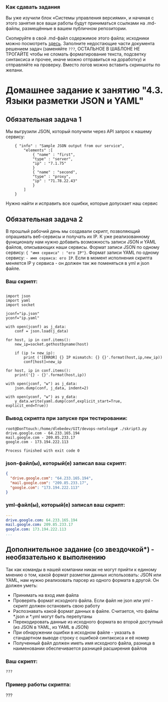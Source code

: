 ### Как сдавать задания

Вы уже изучили блок «Системы управления версиями», и начиная с этого занятия все ваши работы будут приниматься ссылками на .md-файлы, размещённые в вашем публичном репозитории.

Скопируйте в свой .md-файл содержимое этого файла; исходники можно посмотреть [здесь](https://raw.githubusercontent.com/netology-code/sysadm-homeworks/devsys10/04-script-03-yaml/README.md). Заполните недостающие части документа решением задач (заменяйте `???`, ОСТАЛЬНОЕ В ШАБЛОНЕ НЕ ТРОГАЙТЕ чтобы не сломать форматирование текста, подсветку синтаксиса и прочее, иначе можно отправиться на доработку) и отправляйте на проверку. Вместо логов можно вставить скриншоты по желани.

# Домашнее задание к занятию "4.3. Языки разметки JSON и YAML"


## Обязательная задача 1
Мы выгрузили JSON, который получили через API запрос к нашему сервису:
```
    { "info" : "Sample JSON output from our service",
        "elements" :[
            { "name" : "first",
            "type" : "server",
            "ip" : "7.1.75" 
            }
            { "name" : "second",
            "type" : "proxy",
            "ip" : "71.78.22.43"
            }
        ]
    }
```
  Нужно найти и исправить все ошибки, которые допускает наш сервис

## Обязательная задача 2
В прошлый рабочий день мы создавали скрипт, позволяющий опрашивать веб-сервисы и получать их IP. К уже реализованному функционалу нам нужно добавить возможность записи JSON и YAML файлов, описывающих наши сервисы. Формат записи JSON по одному сервису: `{ "имя сервиса" : "его IP"}`. Формат записи YAML по одному сервису: `- имя сервиса: его IP`. Если в момент исполнения скрипта меняется IP у сервиса - он должен так же поменяться в yml и json файле.

### Ваш скрипт:
```#!/usr/bin/env python3

import json
import yaml
import socket

jconf="ip.json"
yconf="ip.yaml"

with open(jconf) as j_data:
    conf = json.load(j_data)

for host, ip in conf.items():
    new_ip=socket.gethostbyname(host)

    if (ip != new_ip):
        print ('[ERROR] {} IP mismatch: {} {}'.format(host,ip,new_ip))
        conf[host]=new_ip

for host, ip in conf.items():
    print('{} - {}'.format(host,ip))

with open(jconf, "w") as j_data:
    json.dump(conf, j_data, indent=2)

with open(yconf, "w") as y_data:
    y_data.write(yaml.dump(conf,explicit_start=True, explicit_end=True))
```

### Вывод скрипта при запуске при тестировании:
```pythone
root@DonTtouch:/home/dlebedev/GIT/devops-netology# ./skript3.py
drive.google.com - 64.233.165.194
mail.google.com - 209.85.233.17
google.com - 173.194.222.113

Process finished with exit code 0
```

### json-файл(ы), который(е) записал ваш скрипт:
```json
{
  "drive.google.com": "64.233.165.194",
  "mail.google.com": "209.85.233.17",
  "google.com": "173.194.222.113"
}
```

### yml-файл(ы), который(е) записал ваш скрипт:
```yaml
---
drive.google.com: 64.233.165.194
mail.google.com: 209.85.233.17
google.com: 173.194.222.113
...

```

## Дополнительное задание (со звездочкой*) - необязательно к выполнению

Так как команды в нашей компании никак не могут прийти к единому мнению о том, какой формат разметки данных использовать: JSON или YAML, нам нужно реализовать парсер из одного формата в другой. Он должен уметь:
   * Принимать на вход имя файла
   * Проверять формат исходного файла. Если файл не json или yml - скрипт должен остановить свою работу
   * Распознавать какой формат данных в файле. Считается, что файлы *.json и *.yml могут быть перепутаны
   * Перекодировать данные из исходного формата во второй доступный (из JSON в YAML, из YAML в JSON)
   * При обнаружении ошибки в исходном файле - указать в стандартном выводе строку с ошибкой синтаксиса и её номер
   * Полученный файл должен иметь имя исходного файла, разница в наименовании обеспечивается разницей расширения файлов

### Ваш скрипт:
```python
???
```

### Пример работы скрипта:
???
